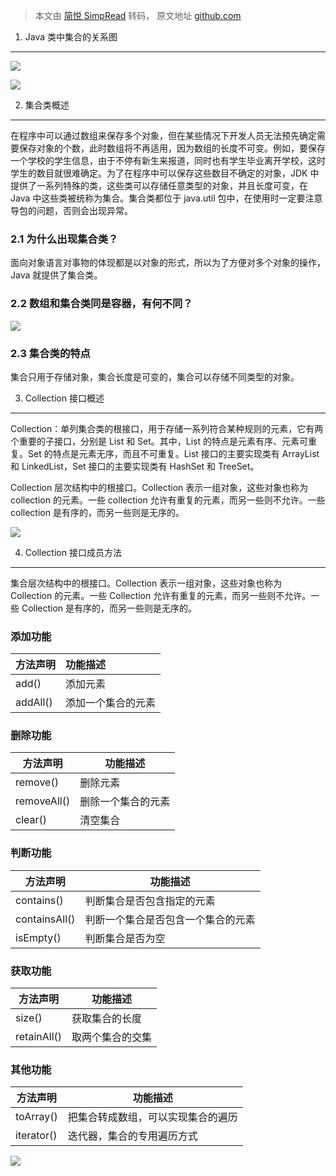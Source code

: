 > 本文由 [简悦 SimpRead](http://ksria.com/simpread/) 转码， 原文地址 [github.com](https://github.com/Dale160/Java_Basic_Introduction/blob/master/%E7%AC%AC6%E7%AB%A0%20%E9%9B%86%E5%90%88%E6%A1%86%E6%9E%B6/Collection%E6%8E%A5%E5%8F%A3.md)

1. Java 类中集合的关系图
----------------

[![](https://github.com/Dale160/Java_Basic_Introduction/raw/master/%E7%AC%AC6%E7%AB%A0%20%E9%9B%86%E5%90%88%E6%A1%86%E6%9E%B6/images/Collection_01.png)](/Dale160/Java_Basic_Introduction/blob/master/%E7%AC%AC6%E7%AB%A0%20%E9%9B%86%E5%90%88%E6%A1%86%E6%9E%B6/images/Collection_01.png)

[![](https://github.com/Dale160/Java_Basic_Introduction/raw/master/%E7%AC%AC6%E7%AB%A0%20%E9%9B%86%E5%90%88%E6%A1%86%E6%9E%B6/images/Collection_02.png)](/Dale160/Java_Basic_Introduction/blob/master/%E7%AC%AC6%E7%AB%A0%20%E9%9B%86%E5%90%88%E6%A1%86%E6%9E%B6/images/Collection_02.png)

2. 集合类概述
--------

在程序中可以通过数组来保存多个对象，但在某些情况下开发人员无法预先确定需要保存对象的个数，此时数组将不再适用，因为数组的长度不可变。例如，要保存一个学校的学生信息，由于不停有新生来报道，同时也有学生毕业离开学校，这时学生的数目就很难确定。为了在程序中可以保存这些数目不确定的对象，JDK 中提供了一系列特殊的类，这些类可以存储任意类型的对象，并且长度可变，在 Java 中这些类被统称为集合。集合类都位于 java.util 包中，在使用时一定要注意导包的问题，否则会出现异常。

### 2.1 为什么出现集合类？

面向对象语言对事物的体现都是以对象的形式，所以为了方便对多个对象的操作，Java 就提供了集合类。

### 2.2 数组和集合类同是容器，有何不同？

[![](https://github.com/Dale160/Java_Basic_Introduction/raw/master/%E7%AC%AC6%E7%AB%A0%20%E9%9B%86%E5%90%88%E6%A1%86%E6%9E%B6/images/Collection_03.png)](/Dale160/Java_Basic_Introduction/blob/master/%E7%AC%AC6%E7%AB%A0%20%E9%9B%86%E5%90%88%E6%A1%86%E6%9E%B6/images/Collection_03.png)

### 2.3 集合类的特点

集合只用于存储对象，集合长度是可变的，集合可以存储不同类型的对象。

3. Collection 接口概述
------------------

Collection：单列集合类的根接口，用于存储一系列符合某种规则的元素，它有两个重要的子接口，分别是 List 和 Set。其中，List 的特点是元素有序、元素可重复。Set 的特点是元素无序，而且不可重复。List 接口的主要实现类有 ArrayList 和 LinkedList，Set 接口的主要实现类有 HashSet 和 TreeSet。

Collection 层次结构中的根接口。Collection 表示一组对象，这些对象也称为 collection 的元素。一些 collection 允许有重复的元素，而另一些则不允许。一些 collection 是有序的，而另一些则是无序的。

[![](https://github.com/Dale160/Java_Basic_Introduction/raw/master/%E7%AC%AC6%E7%AB%A0%20%E9%9B%86%E5%90%88%E6%A1%86%E6%9E%B6/images/Collection_04.png)](/Dale160/Java_Basic_Introduction/blob/master/%E7%AC%AC6%E7%AB%A0%20%E9%9B%86%E5%90%88%E6%A1%86%E6%9E%B6/images/Collection_04.png)

4. Collection 接口成员方法
--------------------

集合层次结构中的根接口。Collection 表示一组对象，这些对象也称为 Collection 的元素。一些 Collection 允许有重复的元素，而另一些则不允许。一些 Collection 是有序的，而另一些则是无序的。

### 添加功能

<table><thead><tr><th align="left">方法声明</th><th align="left">功能描述</th></tr></thead><tbody><tr><td align="left">add()</td><td align="left">添加元素</td></tr><tr><td align="left">addAll()</td><td align="left">添加一个集合的元素</td></tr></tbody></table>

### 删除功能

<table><thead><tr><th>方法声明</th><th>功能描述</th></tr></thead><tbody><tr><td>remove()</td><td>删除元素</td></tr><tr><td>removeAll()</td><td>删除一个集合的元素</td></tr><tr><td>clear()</td><td>清空集合</td></tr></tbody></table>

### 判断功能

<table><thead><tr><th>方法声明</th><th>功能描述</th></tr></thead><tbody><tr><td>contains()</td><td>判断集合是否包含指定的元素</td></tr><tr><td>containsAll()</td><td>判断一个集合是否包含一个集合的元素</td></tr><tr><td>isEmpty()</td><td>判断集合是否为空</td></tr></tbody></table>

### 获取功能

<table><thead><tr><th>方法声明</th><th>功能描述</th></tr></thead><tbody><tr><td>size()</td><td>获取集合的长度</td></tr><tr><td>retainAll()</td><td>取两个集合的交集</td></tr></tbody></table>

### 其他功能

<table><thead><tr><th>方法声明</th><th>功能描述</th></tr></thead><tbody><tr><td>toArray()</td><td>把集合转成数组，可以实现集合的遍历</td></tr><tr><td>iterator()</td><td>迭代器，集合的专用遍历方式</td></tr></tbody></table>

[![](https://github.com/Dale160/Java_Basic_Introduction/raw/master/%E7%AC%AC6%E7%AB%A0%20%E9%9B%86%E5%90%88%E6%A1%86%E6%9E%B6/images/Collection_05.png)](/Dale160/Java_Basic_Introduction/blob/master/%E7%AC%AC6%E7%AB%A0%20%E9%9B%86%E5%90%88%E6%A1%86%E6%9E%B6/images/Collection_05.png)